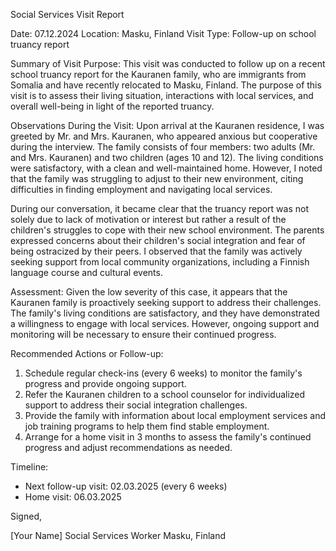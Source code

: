 Social Services Visit Report

Date: 07.12.2024
Location: Masku, Finland
Visit Type: Follow-up on school truancy report

Summary of Visit Purpose:
This visit was conducted to follow up on a recent school truancy report for the Kauranen family, who are immigrants from Somalia and have recently relocated to Masku, Finland. The purpose of this visit is to assess their living situation, interactions with local services, and overall well-being in light of the reported truancy.

Observations During the Visit:
Upon arrival at the Kauranen residence, I was greeted by Mr. and Mrs. Kauranen, who appeared anxious but cooperative during the interview. The family consists of four members: two adults (Mr. and Mrs. Kauranen) and two children (ages 10 and 12). The living conditions were satisfactory, with a clean and well-maintained home. However, I noted that the family was struggling to adjust to their new environment, citing difficulties in finding employment and navigating local services.

During our conversation, it became clear that the truancy report was not solely due to lack of motivation or interest but rather a result of the children's struggles to cope with their new school environment. The parents expressed concerns about their children's social integration and fear of being ostracized by their peers. I observed that the family was actively seeking support from local community organizations, including a Finnish language course and cultural events.

Assessment:
Given the low severity of this case, it appears that the Kauranen family is proactively seeking support to address their challenges. The family's living conditions are satisfactory, and they have demonstrated a willingness to engage with local services. However, ongoing support and monitoring will be necessary to ensure their continued progress.

Recommended Actions or Follow-up:
1. Schedule regular check-ins (every 6 weeks) to monitor the family's progress and provide ongoing support.
2. Refer the Kauranen children to a school counselor for individualized support to address their social integration challenges.
3. Provide the family with information about local employment services and job training programs to help them find stable employment.
4. Arrange for a home visit in 3 months to assess the family's continued progress and adjust recommendations as needed.

Timeline:
- Next follow-up visit: 02.03.2025 (every 6 weeks)
- Home visit: 06.03.2025

Signed,

[Your Name]
Social Services Worker
Masku, Finland